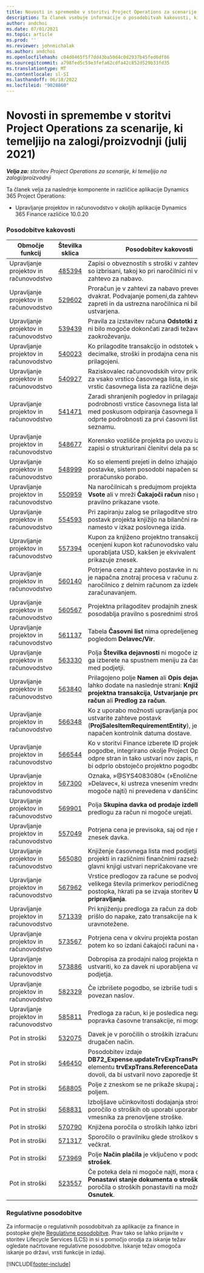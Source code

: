 ```yaml
---
title: Novosti in spremembe v storitvi Project Operations za scenarije, ki temeljijo na zalogi/proizvodnji (julij 2021)
description: Ta članek vsebuje informacije o posodobitvah kakovosti, ki so na voljo v julijski (2021) izdaji aplikacije Project Operations za scenarije, ki temeljijo na zalogi/proizvodnji.
author: andchoi
ms.date: 07/01/2021
ms.topic: article
ms.prod: ''
ms.reviewer: johnmichalak
ms.author: andchoi
ms.openlocfilehash: c04d0465f5f7dd43ba50d4c0d2937b45fed6df86
ms.sourcegitcommit: a798fed5c59e3fefa62cdfa42c852d529b33fd35
ms.translationtype: MT
ms.contentlocale: sl-SI
ms.lasthandoff: 06/18/2022
ms.locfileid: "9028860"
---
```

# <a name="whats-new-or-changed-in-project-operations-july-2021-for-stockedproduction-based-scenarios"></a>Novosti in spremembe v storitvi Project Operations za scenarije, ki temeljijo na zalogi/proizvodnji (julij 2021)

_**Velja za:** storitev Project Operations za scenarije, ki temeljijo na zalogi/proizvodnji_

Ta članek velja za naslednje komponente in različice aplikacije Dynamics 365 Project Operations:

- Upravljanje projektov in računovodstvo v okoljih aplikacije Dynamics 365 Finance različice 10.0.20
 
### <a name="quality-updates"></a>Posodobitve kakovosti
                                                                                                                                                                                  
| Območje funkcij                      | Številka sklica| Posodobitev kakovosti                                                                                                                                                                          |
|-----------------------------------|--------|---------------------------------------------------------------------------------------------------------------------------------------------------------------------------------|
| Upravljanje projektov in računovodstvo | [485394](https://fix.lcs.dynamics.com/Issue/Details/?bugId=485394) | Zapisi o obveznostih s stroški v zahtevi za nabavo so izbrisani, takoj ko pri naročilnici ni več težav z zahtevo za nabavo.                                                                           |
| Upravljanje projektov in računovodstvo | [529602](https://fix.lcs.dynamics.com/Issue/Details/?bugId=529602) | Proračun je v zahtevi za nabavo preverjen dvakrat. Podvajanje pomeni,da zahteve ne gre zapreti in da ustrezna naročilnica ni bila ustvarjena.                                                                                                                        |
| Upravljanje projektov in računovodstvo | [539439](https://fix.lcs.dynamics.com/Issue/Details/?bugId=539439) | Pravila za izstavitev računa **Odstotki za obračun** ni bilo mogoče dokončati zaradi težave pri zaokroževanju.                                                                              |
| Upravljanje projektov in računovodstvo | [540023](https://fix.lcs.dynamics.com/Issue/Details/?bugId=540023) | Ko prilagodite transakcijo in odstotek vsebuje decimalke, stroški in prodajna cena niso pravilno prilagojeni.                                      |
| Upravljanje projektov in računovodstvo | [540927](https://fix.lcs.dynamics.com/Issue/Details/?bugId=540927) | Raziskovalec računovodskih virov prikazuje ure za vsako vrstico časovnega lista, in sicer za več vrstic časovnega lista za različne dejavnosti.                                      |
| Upravljanje projektov in računovodstvo | [541471](https://fix.lcs.dynamics.com/Issue/Details/?bugId=541471) | Zaradi shranjenih pogledov in prilagajanja podrobnosti vrstice časovnega lista lahko sistem med poskusom odpiranja časovnega lista vedno odprte podrobnosti za prvi časovni list na seznamu.  |
| Upravljanje projektov in računovodstvo | [548677](https://fix.lcs.dynamics.com/Issue/Details/?bugId=548677) | Korensko vozlišče projekta po uvozu izgine, zapisi o strukturirani členitvi dela pa so izbrisani.                                                                                             |
| Upravljanje projektov in računovodstvo | [548999](https://fix.lcs.dynamics.com/Issue/Details/?bugId=548999) | Ko so elementi prejeti in delno izhajajo iz zahteve postavke, sistem posodobi napačen saldo za proračunsko porabo. |
| Upravljanje projektov in računovodstvo | [550959](https://fix.lcs.dynamics.com/Issue/Details/?bugId=550959) | Na naročilnicah s predujmom projekta v podoknu **Vsote** ali v mreži **Čakajoči račun** niso popolnoma pravilno prikazane vsote.                                                                  |
| Upravljanje projektov in računovodstvo | [554593](https://fix.lcs.dynamics.com/Issue/Details/?bugId=554593) | Pri zapiranju zalog se prilagoditve stroškov postavk projekta knjižijo na bilančni račun namesto v izkaz poslovnega izida.                                                            |
| Upravljanje projektov in računovodstvo | [557394](https://fix.lcs.dynamics.com/Issue/Details/?bugId=557394) | Kupon za knjiženo projektno transakcijo in ocenjeni kupon kot računovodsko valuto uporabljata USD, kakšen je ekvivalent CAD, pa prikazuje znesek.              |
| Upravljanje projektov in računovodstvo | [560140](https://fix.lcs.dynamics.com/Issue/Details/?bugId=560140) | Potrjena cena z zahtevo postavke in naročilnico je napačna znotraj procesa v računu za naročilnico z delnim računom za izdelek in delnim zaračunavanjem.       |
| Upravljanje projektov in računovodstvo | [560567](https://fix.lcs.dynamics.com/Issue/Details/?bugId=560567) | Projektna prilagoditev prodajnih zneskov ne posodablja pravilno s posrednimi stroški.                                                                                    |
| Upravljanje projektov in računovodstvo | [561137](https://fix.lcs.dynamics.com/Issue/Details/?bugId=561137) | Tabela **Časovni list** nima opredeljenega odnosa s pogledom **Delavec/Vir**.                                                                                   |
| Upravljanje projektov in računovodstvo | [563330](https://fix.lcs.dynamics.com/Issue/Details/?bugId=563330) | Polja **Številka dejavnosti** ni mogoče izpolniti, ko ga izberete na spustnem meniju za časovni list med podjetji.                                                                 |
| Upravljanje projektov in računovodstvo | [563840](https://fix.lcs.dynamics.com/Issue/Details/?bugId=563840) | Prilagojeno polje **Namen** ali **Opis dejavnosti** lahko dodate na naslednje strani: **Knjižena projektna transakcija**, **Ustvarjanje predloga za račun** ali **Predlog za račun**.  |
| Upravljanje projektov in računovodstvo | [566348](https://fix.lcs.dynamics.com/Issue/Details/?bugId=566348) | Ko z uporabo možnosti upravljanja podatkov ustvarite zahteve postavk (**ProjSalesItemRequirementEntity**), je naveden napačen kontrolnik datuma dostave.                                              |
| Upravljanje projektov in računovodstvo | [566544](https://fix.lcs.dynamics.com/Issue/Details/?bugId=566544) | Ko v storitvi Finance izberete ID projektne pogodbe, integrirano okolje Project Operations odpre stran in tako ustvari nov zapis, namesto da bi odprlo obstoječo projektno pogodbo.                                                                                                                 |
| Upravljanje projektov in računovodstvo | [567300](https://fix.lcs.dynamics.com/Issue/Details/?bugId=567300) |  Oznaka, »@SYS4083080« (»Enoličnega zapisa »Delavec«, ki ustreza vnesenim vrednostim«, ni mogoče najti) ni prevedena v danščino.                                |
| Upravljanje projektov in računovodstvo | [569901](https://fix.lcs.dynamics.com/Issue/Details/?bugId=569901) | Polja **Skupina davka od prodaje izdelkov** v predlogu za račun ni mogoče urejati.                                                                               |
| Upravljanje projektov in računovodstvo | [557049](https://fix.lcs.dynamics.com/Issue/Details/?bugId=557049) | Potrjena cena je previsoka, saj od nje ni odbit znesek davka.                                                                                                    |
| Upravljanje projektov in računovodstvo | [565080](https://fix.lcs.dynamics.com/Issue/Details/?bugId=565080) | Knjiženje časovnega lista med podjetji z več projekti in različnimi finančnimi razsežnostmi v glavni knjigi ustvari nepričakovane vrednosti.                             |
| Upravljanje projektov in računovodstvo | [567962](https://fix.lcs.dynamics.com/Issue/Details/?bugId=567962) | Vrstice predlogov za račune se podvojijo zaradi velikega števila primerkov periodičnega postopka, hkrati pa se izvaja storitev **Uvoz iz pripravljanja**.                                      |
| Upravljanje projektov in računovodstvo | [571339](https://fix.lcs.dynamics.com/Issue/Details/?bugId=571339) | Pri knjiženju predloga za račun za dobropis je prišlo do napake, zato transakcije na kuponu niso uravnotežene.    |
| Upravljanje projektov in računovodstvo | [573567](https://fix.lcs.dynamics.com/Issue/Details/?bugId=573567) | Potrjena cena v okviru projekta postane napačna, potem ko so izdani čakajoči računi na čakanju.                                                                             |
| Upravljanje projektov in računovodstvo | [573886](https://fix.lcs.dynamics.com/Issue/Details/?bugId=573886) | Dobropisa za prodajni nalog projekta ne morete ustvariti, ko za davek ni uporabljena valuta podjetja.                                      |
| Upravljanje projektov in računovodstvo | [582329](https://fix.lcs.dynamics.com/Issue/Details/?bugId=582329) | Če izbrišete pogodbo, se izbriše tudi s stranko povezan naslov.                                                                                     |
| Upravljanje projektov in računovodstvo | [585811](https://fix.lcs.dynamics.com/Issue/Details/?bugId=585811) | Predloga za račun, ki je posledica negativnega popravka časovne transakcije, ni mogoče knjižiti.                                                                    |
| Pot in stroški                  | [532075](https://fix.lcs.dynamics.com/Issue/Details/?bugId=532075) | Davek je v poročilih o stroških izračunan na drugačen način.                                                                                                                  |
| Pot in stroški                  | [546450](https://fix.lcs.dynamics.com/Issue/Details/?bugId=546450) | Posodobitev izdaje **DB72_Expense.updateTrvExpTransProjTransId()**   elementu **trvExpTrans.ReferenceDataAreaId** ne dovoli, da bi ustvaril novo zaporedje števil.                    |
| Pot in stroški                  | [568805](https://fix.lcs.dynamics.com/Issue/Details/?bugId=568805) | Polje z zneskom se ne prikaže skupaj z obveznim poljem.                                                                                                             |
| Pot in stroški                  | [568831](https://fix.lcs.dynamics.com/Issue/Details/?bugId=568831) | Izboljšave učinkovitosti dodajanja stroška v poročilo o stroških ob uporabi uporabniškega vmesnika za prenovljene stroške.                                                            |
| Pot in stroški                  | [570790](https://fix.lcs.dynamics.com/Issue/Details/?bugId=570790) | Knjižena poročila o stroških lahko izbrišete.                                                                                           |
| Pot in stroški                  | [571317](https://fix.lcs.dynamics.com/Issue/Details/?bugId=571317) | Sporočilo o pravilniku glede stroškov se prikaže večkrat.                                                                                                       |
| Pot in stroški                  | [573969](https://fix.lcs.dynamics.com/Issue/Details/?bugId=573969) | Polje **Način plačila** je vključeno v podokno **Nov strošek**.                                                                                                      |
| Pot in stroški                  | [523557](https://fix.lcs.dynamics.com/Issue/Details/?bugId=523557) | Če poteka dela ni mogoče najti, mora orodje **Ponastavi stanje dokumenta o stroških** stanje poročila o stroških ponastaviti na možnost **Osnutek**. 

### <a name="regulatory-updates"></a>Regulativne posodobitve
Za informacije o regulativnih posodobitvah za aplikacije za finance in postopke glejte [Regulativne posodobitve](/dynamics365/finance/localizations/regulatory-updates). Prav tako se lahko prijavite v storitev Lifecycle Services (LCS) in si s pomočjo orodja za iskanje težav ogledate načrtovane regulativne posodobitve. Iskanje težav omogoča iskanje po državi, vrsti funkcije in izdaji.


[!INCLUDE[footer-include](../../includes/footer-banner.md)]
